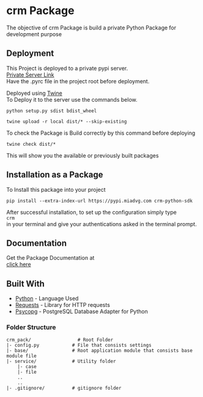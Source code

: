 # crm Package

The objective of crm Package is build a private Python Package for development purpose

## Deployment

This Project is deployed to a private pypi server.  
[Private Server Link](https://pypi.miadvg.com)  
Have the .pyrc file in the project root before deployment.  

Deployed using [Twine](https://twine.readthedocs.io/en/latest/)  
To Deploy it to the server use the commands below.  

```
python setup.py sdist bdist_wheel
```

```
twine upload -r local dist/* --skip-existing
```

To check the Package is Build correctly by this command before deploying

```
twine check dist/*
```

This will show you the available or previously built packages

## Installation as a Package
To Install this package into your project 

```
pip install --extra-index-url https://pypi.miadvg.com crm-python-sdk
```

After successful installation, to set up the configuration simply type  
```crm```  
in your terminal and give your authentications asked in the terminal prompt.

## Documentation
Get the Package Documentation at  
[click here](http://logics-sdk-doc.miadvg.com)

## Built With

* [Python](https://www.python.org/) - Language Used
* [Requests](https://requests.readthedocs.io/en/stable/) - Library for HTTP requests
* [Psycopg](https://www.psycopg.org/docs/) - PostgreSQL Database Adapter for Python


### Folder Structure

```
crm_pack/                 # Root Folder
|- config.py            # File that consists settings
|- base/                # Root application module that consists base module file
|- service/             # Utility folder
    |- case 
    |- file 
    ..
    ..
|- .gitignore/          # gitignore folder
```
